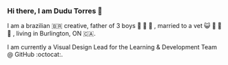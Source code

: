 ### Hi there, I am Dudu Torres 👋
I am a brazilian :brazil: creative, father of 3 boys :boy:	:boy:	:boy:	, married to a vet :smiley_cat:	:dog:	:gorilla:	:lion:	, living in	Burlington, ON :canada:.

I am currently a Visual Design Lead for the Learning & Development Team @ GitHub :octocat:.


<!--
**dudutorres/dudutorres** is a ✨ _special_ ✨ repository because its `README.md` (this file) appears on your GitHub profile.

Here are some ideas to get you started:

- 🔭 I’m currently working on ...
- 🌱 I’m currently learning ...
- 👯 I’m looking to collaborate on ...
- 🤔 I’m looking for help with ...
- 💬 Ask me about ...
- 📫 How to reach me: ...
- 😄 Pronouns: ...
- ⚡ Fun fact: ...
-->
